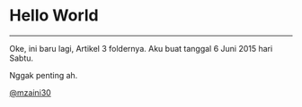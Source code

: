# Hello World

***

Oke, ini baru lagi, Artikel 3 foldernya. Aku buat tanggal 6 Juni 2015 hari Sabtu.

Nggak penting ah.

[@mzaini30](https://twitter.com/mzaini30)